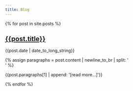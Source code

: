 ```yaml
---
title: Blog
---
```


{% for post in site.posts %}

[{{post.title}}]({{post.url}})
------------------------------

<p class="post-date">{{post.date | date_to_long_string}}</p>

{% assign paragraphs = post.content | newline_to_br | split: '<br />' %}
<!-- {{post.excerpt | append: '[read more…]' | strip_newlines | markdownify | strip_html}} -->
<!-- {{post.excerpt | append: '[read more…]' | strip_newlines}} -->
{{post.paragraphs[1] | append: '[read more…]'}}

<!-- [{{post.title}}]({{post.url}}) -->
<!-- ------------------------------ -->

<!-- <p class="post-date">{{post.date | date_to_long_string}}</p> -->

<!-- {{post.excerpt}} -->

<!-- [[read more…]({{post.url}})] -->

{% endfor %}
